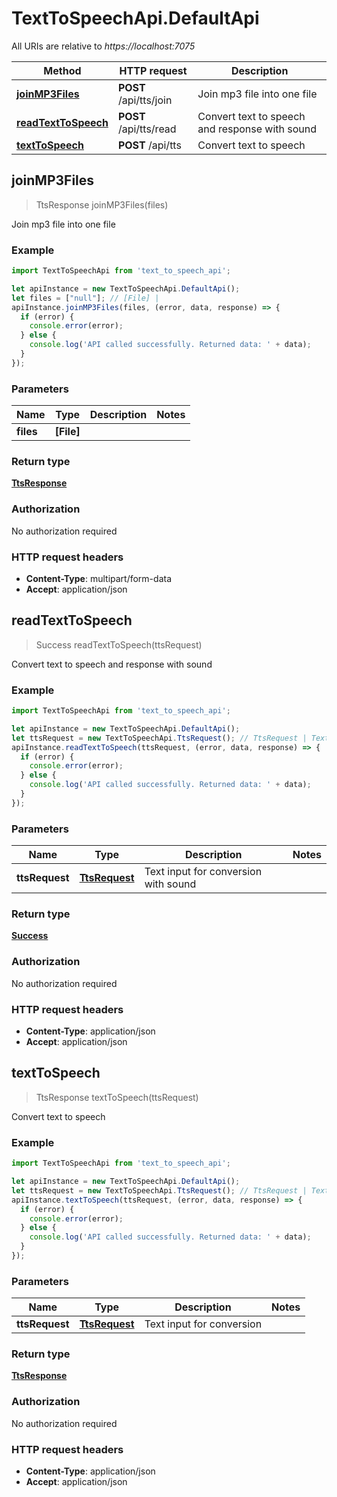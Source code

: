 # TextToSpeechApi.DefaultApi

All URIs are relative to *https://localhost:7075*

Method | HTTP request | Description
------------- | ------------- | -------------
[**joinMP3Files**](DefaultApi.md#joinMP3Files) | **POST** /api/tts/join | Join mp3 file into one file
[**readTextToSpeech**](DefaultApi.md#readTextToSpeech) | **POST** /api/tts/read | Convert text to speech and response with sound
[**textToSpeech**](DefaultApi.md#textToSpeech) | **POST** /api/tts | Convert text to speech



## joinMP3Files

> TtsResponse joinMP3Files(files)

Join mp3 file into one file

### Example

```javascript
import TextToSpeechApi from 'text_to_speech_api';

let apiInstance = new TextToSpeechApi.DefaultApi();
let files = ["null"]; // [File] | 
apiInstance.joinMP3Files(files, (error, data, response) => {
  if (error) {
    console.error(error);
  } else {
    console.log('API called successfully. Returned data: ' + data);
  }
});
```

### Parameters


Name | Type | Description  | Notes
------------- | ------------- | ------------- | -------------
 **files** | **[File]**|  | 

### Return type

[**TtsResponse**](TtsResponse.md)

### Authorization

No authorization required

### HTTP request headers

- **Content-Type**: multipart/form-data
- **Accept**: application/json


## readTextToSpeech

> Success readTextToSpeech(ttsRequest)

Convert text to speech and response with sound

### Example

```javascript
import TextToSpeechApi from 'text_to_speech_api';

let apiInstance = new TextToSpeechApi.DefaultApi();
let ttsRequest = new TextToSpeechApi.TtsRequest(); // TtsRequest | Text input for conversion with sound
apiInstance.readTextToSpeech(ttsRequest, (error, data, response) => {
  if (error) {
    console.error(error);
  } else {
    console.log('API called successfully. Returned data: ' + data);
  }
});
```

### Parameters


Name | Type | Description  | Notes
------------- | ------------- | ------------- | -------------
 **ttsRequest** | [**TtsRequest**](TtsRequest.md)| Text input for conversion with sound | 

### Return type

[**Success**](Success.md)

### Authorization

No authorization required

### HTTP request headers

- **Content-Type**: application/json
- **Accept**: application/json


## textToSpeech

> TtsResponse textToSpeech(ttsRequest)

Convert text to speech

### Example

```javascript
import TextToSpeechApi from 'text_to_speech_api';

let apiInstance = new TextToSpeechApi.DefaultApi();
let ttsRequest = new TextToSpeechApi.TtsRequest(); // TtsRequest | Text input for conversion
apiInstance.textToSpeech(ttsRequest, (error, data, response) => {
  if (error) {
    console.error(error);
  } else {
    console.log('API called successfully. Returned data: ' + data);
  }
});
```

### Parameters


Name | Type | Description  | Notes
------------- | ------------- | ------------- | -------------
 **ttsRequest** | [**TtsRequest**](TtsRequest.md)| Text input for conversion | 

### Return type

[**TtsResponse**](TtsResponse.md)

### Authorization

No authorization required

### HTTP request headers

- **Content-Type**: application/json
- **Accept**: application/json

